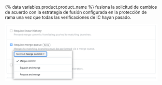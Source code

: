 {% data variables.product.product_name %} fusiona la solicitud de cambios de acuerdo con la estrategia de fusión configurada en la protección de rama una vez que todas las verificaciones de IC hayan pasado.

![Método de fusión de cola de fusión](/assets/images/help/pull_requests/merge-queue-merging-method.png)